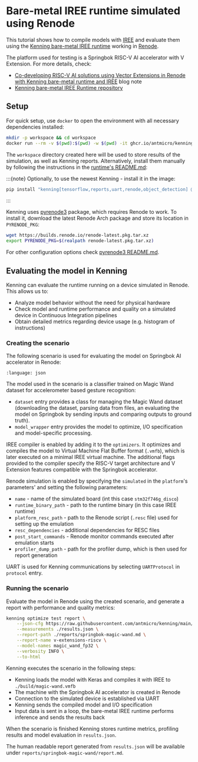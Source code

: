 # Bare-metal IREE runtime simulated using Renode

This tutorial shows how to compile models with [IREE](https://github.com/openxla/iree) and evaluate them using the [Kenning bare-metal IREE runtime](https://github.com/antmicro/kenning-bare-metal-iree-runtime) working in [Renode](https://renode.io).

The platform used for testing is a Springbok RISC-V AI accelerator with V Extension.
For more details, check:

* [Co-developing RISC-V AI solutions using Vector Extensions in Renode with Kenning bare-metal runtime and IREE](https://antmicro.com/blog/2023/05/kenning-bare-metal-iree-runtime-renode/) blog note
* [Kenning bare-metal IREE Runtime repository](https://github.com/antmicro/kenning-bare-metal-iree-runtime)

## Setup

For quick setup, use `docker` to open the environment with all necessary dependencies installed:

```bash
mkdir -p workspace && cd workspace
docker run --rm -v $(pwd):$(pwd) -w $(pwd) -it ghcr.io/antmicro/kenning-bare-metal-iree-runtime:latest
```

The `workspace` directory created here will be used to store results of the simulation, as well as Kenning reports.
Alternatively, install them manually by following the instructions in the [runtime's README.md](https://github.com/antmicro/kenning-bare-metal-iree-runtime/blob/main/README.md):

:::{note}
Optionally, to use the newest Kenning - install it in the image:

```bash
pip install "kenning[tensorflow,reports,uart,renode,object_detection] @ git+https://github.com/antmicro/kenning.git"
```
:::

Kenning uses [pyrenode3](https://github.com/antmicro/pyrenode3/) package, which requires Renode to work.
To install it, download the latest Renode Arch package and store its location in `PYRENODE_PKG`:
```bash
wget https://builds.renode.io/renode-latest.pkg.tar.xz
export PYRENODE_PKG=$(realpath renode-latest.pkg.tar.xz)
```
For other configuration options check [pyrenode3 README.md](https://github.com/antmicro/pyrenode3/blob/main/README.md).

## Evaluating the model in Kenning

Kenning can evaluate the runtime running on a device simulated in Renode. This allows us to:

* Analyze model behavior without the need for physical hardware
* Check model and runtime performance and quality on a simulated device in Continuous Integration pipelines
* Obtain detailed metrics regarding device usage (e.g. histogram of instructions)

### Creating the scenario

The following scenario is used for evaluating the model on Springbok AI accelerator in Renode:

```{literalinclude} ../scripts/jsonconfigs/renode-magic-wand-iree-bare-metal-inference.json
:language: json
```

The model used in the scenario is a classifier trained on Magic Wand dataset for accelerometer based gesture recognition:

* `dataset` entry provides a class for managing the Magic Wand dataset (downloading the dataset, parsing data from files, an evaluating the model on Springbok by sending inputs and comparing outputs to ground truth).
* `model_wrapper` entry provides the model to optimize, I/O specification and model-specific processing.

IREE compiler is enabled by adding it to the `optimizers`.
It optimizes and compiles the model to Virtual Machine Flat Buffer format (`.vmfb`), which is later executed on a minimal IREE virtual machine.
The additional flags provided to the compiler specify the RISC-V target architecture and V Extension features compatible with the Springbok accelerator.

Renode simulation is enabled by specifying the `simulated` in the `platform`'s parameters' and setting the following parameters:

* `name` - name of the simulated board (int this case `stm32f746g_disco`)
* `runtime_binary_path` - path to the runtime binary (in this case IREE runtime)
* `platform_resc_path` - path to the Renode script (`.resc` file) used for setting up the emulation
* `resc_dependencies` - additional dependencies for RESC files
* `post_start_commands` - Renode monitor commands executed after emulation starts
* `profiler_dump_path` - path for the profiler dump, which is then used for report generation

UART is used for Kenning communications by selecting `UARTProtocol` in `protocol` entry.

### Running the scenario

Evaluate the model in Renode using the created scenario, and generate a report with performance and quality metrics:

```bash
kenning optimize test report \
    --json-cfg https://raw.githubusercontent.com/antmicro/kenning/main/scripts/jsonconfigs/renode-magic-wand-iree-bare-metal-inference.json \
    --measurements ./results.json \
    --report-path ./reports/springbok-magic-wand.md \
    --report-name v-extensions-riscv \
    --model-names magic_wand_fp32 \
    --verbosity INFO \
    --to-html
```

Kenning executes the scenario in the following steps:

* Kenning loads the model with Keras and compiles it with IREE to `./build/magic-wand.vmfb`
* The machine with the Springbok AI accelerator is created in Renode
* Connection to the simulated device is established via UART
* Kenning sends the compiled model and I/O specification
* Input data is sent in a loop, the bare-metal IREE runtime performs inference and sends the results back

When the scenario is finished Kenning stores runtime metrics, profiling results and model evaluation in `results.json`.

The human readable report generated from `results.json` will be available under `reports/springbok-magic-wand/report.md`.
